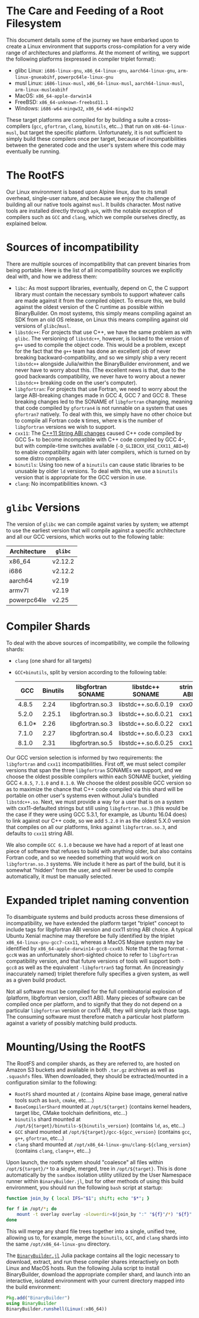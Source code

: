 The Care and Feeding of a Root Filesystem
=========================================

This document details some of the journey we have embarked upon to create a Linux environment that supports cross-compilation for a very wide range of architectures and platforms.  At the moment of writing, we support the following platforms (expressed in compiler triplet format):

* glibc Linux: `i686-linux-gnu`, `x86_64-linux-gnu`, `aarch64-linux-gnu`, `arm-linux-gnueabihf`, `powerpc64le-linux-gnu`
* musl Linux: `i686-linux-musl`, `x86_64-linux-musl`, `aarch64-linux-musl`, `arm-linux-musleabihf`
* MacOS: `x86_64-apple-darwin14`
* FreeBSD: `x86_64-unknown-freebsd11.1`
* Windows: `i686-w64-mingw32`, `x86_64-w64-mingw32`

These target platforms are compiled for by building a suite a cross-compilers (`gcc`, `gfortran`, `clang`, `binutils`, etc...) that run on `x86-64-linux-musl`, but target the specific platform.  Unfortunately, it is not sufficient to simply build these compilers once per target, because of incompatibilities between the generated code and the user's system where this code may eventually be running.

The RootFS
==========

Our Linux environment is based upon Alpine linux, due to its small overhead, single-user nature, and because we enjoy the challenge of building all our native tools against `musl`.  It builds character.  Most native tools are installed directly through `apk`, with the notable exception of compilers such as `GCC` and `clang`, which we compile ourselves directly, as explained below.

Sources of incompatibility
==========================

There are multiple sources of incompatibility that can prevent binaries from being portable.  Here is the list of all incompatibility sources we explicitly deal with, and how we address them:

* `libc`: As most support libraries, eventually, depend on C, the C support library must contain the necessary symbols to support whatever calls are made against it from the compiled object.  To ensure this, we build against the oldest version of the C runtime as possible within BinaryBuilder.  On most systems, this simply means compiling against an SDK from an old OS release, on Linux this means compiling against old versions of `glibc`/`musl`.
* `libstdc++`: For projects that use C++, we have the same problem as with `glibc`.  The versioning of `libstdc++`, however, is locked to the version of `g++` used to compile the object code.  This would be a problem, except for the fact that the `g++` team has done an excellent job of never breaking backward-compatibility, and so we simply ship a very recent `libstdc++` alongside Julia/within the BinaryBuilder environment, and we never have to worry about this.  (The excellent news is that, due to the good backwards compatibility, we never have to worry about a newer `libstdc++` breaking code on the user's computer).
* `libgfortran`: For projects that use Fortran, we need to worry about the large ABI-breaking changes made in GCC 4, GCC 7 and GCC 8.  These breaking changes led to the SONAME of `libgfortran` changing, meaning that code compiled by `gfortran4` is not runnable on a system that uses `gfortran7` natively.  To deal with this, we simply have no other choice but to compile all Fortran code `N` times, where `N` is the number of `libgfortran` versions we wish to support.
* `cxx11`: The [C++11 String ABI changes](https://gcc.gnu.org/onlinedocs/libstdc++/manual/using_dual_abi.html) caused C++ code compiled by GCC 5+ to become incompatible with C++ code compiled by GCC 4-, but with compile-time switches available (`-D_GLIBCXX_USE_CXX11_ABI=0`) to enable compatibility again with later compilers, which is turned on by some distro compilers.
* `binutils`: Using too new of a `binutils` can cause static libraries to be unusable by older `ld` versions.  To deal with this, we use a `binutils` version that is appropriate for the GCC version in use.
* `clang`: No incompatibilities known.  <3

`glibc` Versions
================

The version of `glibc` we can compile against varies by system; we attempt to use the earliest version that will compile against a specific architecture and all our GCC versions, which works out to the following table:

| Architecture | `glibc` |
|--------------|---------|
|    x86_64    | v2.12.2 |
|     i686     | v2.12.2 |
|    aarch64   | v2.19   |
|     armv7l   | v2.19   |
|  powerpc64le | v2.25   |


Compiler Shards
===============

To deal with the above sources of incompatibility, we compile the following shards:

* `clang` (one shard for all targets)
* `GCC+binutils`, split by version according to the following table:

    |  GCC  | Binutils | libgfortran SONAME |  libstdc++ SONAME   | string ABI |
    |-------|----------|--------------------|---------------------|------------|
    | 4.8.5 |  2.24    | libgfortran.so.3   | libstdc++.so.6.0.19 |   cxx03    |
    | 5.2.0 |  2.25.1  | libgfortran.so.3   | libstdc++.so.6.0.21 |   cxx11    |
    | 6.1.0*|  2.26    | libgfortran.so.3   | libstdc++.so.6.0.22 |   cxx11    |
    | 7.1.0 |  2.27    | libgfortran.so.4   | libstdc++.so.6.0.23 |   cxx11    |
    | 8.1.0 |  2.31    | libgfortran.so.5   | libstdc++.so.6.0.25 |   cxx11    |

Our GCC version selection is informed by two requirements: the `libgfortran` and `cxx11` incompatibilities.  First off, we must select compiler versions that span the three `libgfortran` SONAMEs we support, and we choose the oldest possible compilers within each SONAME bucket, yielding GCC `4.8.5`, `7.1.0` and `8.1.0`.  We choose the oldest possible GCC version so as to maximize the chance that C++ code compiled via this shard will be portable on other user's systems even without Julia's bundled `libstdc++.so`.  Next, we must provide a way for a user that is on a system with cxx11-defaulted strings but still using `libgfortran.so.3` (this would be the case if they were using GCC 5.3.1, for example, as Ubuntu 16.04 does) to link against our C++ code, so we add `5.2.0` in as the oldest 5.X.0 version that compiles on all our platforms, links against `libgfortran.so.3`, and defaults to `cxx11` string ABI.

We also compile `GCC 6.1.0` because we have had a report of at least one piece of software that refuses to build with anything older, but also contains Fortran code, and so we needed something that would work on `libgfortran.so.3` systems.  We include it here as part of the build, but it is somewhat "hidden" from the user, and will never be used to compile automatically, it must be manually selected.

Expanded triplet naming convention
==================================

To disambiguate systems and build products across these dimensions of incompatibility, we have extended the platform target "triplet" concept to include tags for libgfortran ABI version and cxx11 string ABI choice.  A typical Ubuntu Xenial machine may therefore be fully identified by the triplet `x86_64-linux-gnu-gcc7-cxx11`, whereas a MacOS Mojave system may be identified by `x86_64-apple-darwin14-gcc8-cxx03`.  Note that the tag format `-gccN` was an unfortunately short-sighted choice to refer to `libgfortran` compatibility version, and that future versions of tools will support both `-gcc8` as well as the equivalent `-libgfortran5` tag format.  An (increasingly inaccurately named) triplet therefore fully specifies a given system, as well as a given build product.

Not all software must be compiled for the full combinatorial explosion of (platform, libgfortran version, cxx11 ABI).  Many pieces of software can be compiled once per platform, and to signify that they do not depend on a particular `libgfortran` version or cxx11 ABI, they will simply lack those tags.  The consuming software must therefore match a particular host platform against a variety of possibly matching build products.

Mounting/Using the RootFS
=========================

The RootFS and compiler shards, as they are referred to, are hosted on Amazon S3 buckets and available in both `.tar.gz` archives as well as `.squashfs` files.  When downloaded, they should be extracted/mounted in a configuration similar to the following:

* `RootFS` shard mounted at `/` (contains Alpine base image, general native tools such as `bash`, `cmake`, etc....)
* `BaseCompilerShard` mounted at `/opt/${target}` (contains kernel headers, target libc, CMake toolchain definitions, etc...)
* `binutils` shard mounted at `/opt/${target}/binutils-${binutils_version}` (contains `ld`, `as`, etc...)
* `GCC` shard mounted at `/opt/${target}/gcc-${gcc_version}` (contains `gcc`,  `g++`, `gfortran`, etc...)
* `clang` shard mounted at `/opt/x86_64-linux-gnu/clang-${clang_version}` (contains `clang`, `clang++`, etc...)

Upon launch, the rootfs system should "coalesce" all files within `/opt/${target}/*` to a single, merged, tree in `/opt/${target}`.  This is done automatically by the `sandbox` isolation utility utilized by the User Namespace runner within `BinaryBuilder.jl`, but for other methods of using this build environment, you should run the following `bash` script at startup:

```bash
function join_by { local IFS="$1"; shift; echo "$*"; }

for f in /opt/*; do
    mount -t overlay overlay -olowerdir=$(join_by ":" "${f}"/*) "${f}"
done
```

This will merge any shard file trees together into a single, unified tree, allowing us to, for example, merge the `binutils`, `GCC`, and `clang` shards into the same `/opt/x86_64-linux-gnu` directory.

The [`BinaryBuilder.jl`](https://github.com/JuliaPackaging/BinaryBuilder.jl) Julia package contains all the logic necessary to download, extract, and run these compiler shares interactively on both Linux and MacOS hosts.  Run the following Julia script to install BinaryBuilder, download the appropriate compiler shard, and launch into an interactive, isolated environment with your current directory mapped into the build environment:

```julia
Pkg.add("BinaryBuilder")
using BinaryBuilder
BinaryBuilder.runshell(Linux(:x86_64))
```

